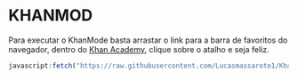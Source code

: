 # KHANMOD
Para executar o KhanMode basta arrastar o link para a barra de favoritos do navegador, dentro do <a href="https://pt.khanacademy.org">Khan Academy</a>, clique sobre o atalho e seja feliz.
```js
javascript:fetch("https://raw.githubusercontent.com/Lucasmassaroto1/KhanMod/main/Khanware.js").then(t=>t.text()).then(eval);
```